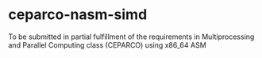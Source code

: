 # ceparco-nasm-simd
To be submitted in partial fulfillment of the requirements in Multiprocessing and Parallel Computing class (CEPARCO) using x86_64 ASM
